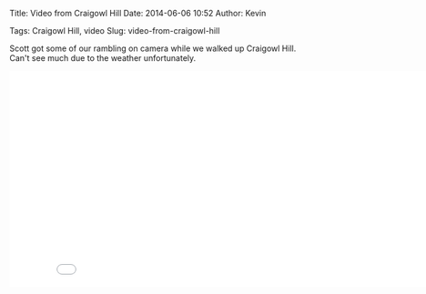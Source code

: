Title: Video from Craigowl Hill
Date: 2014-06-06 10:52
Author: Kevin

Tags: Craigowl Hill, video
Slug: video-from-craigowl-hill

Scott got some of our rambling on camera while we walked up Craigowl
Hill. Can't see much due to the weather unfortunately.

<iframe src="//www.youtube-nocookie.com/embed/06SDtPsh_ZY?rel=0" width="853" height="380" frameborder="0" allowfullscreen="allowfullscreen"></iframe>
